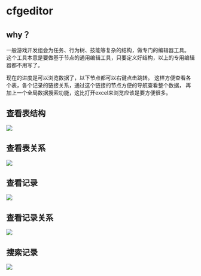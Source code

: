 # cfgeditor

## why？
一般游戏开发组会为任务、行为树、技能等复杂的结构，做专门的编辑器工具。
这个工具本意是要做基于节点的通用编辑工具，只要定义好结构，以上的专用编辑器都不用写了。

现在的进度是可以浏览数据了，以下节点都可以右键点击跳转。
这样方便查看各个表，各个记录的链接关系，通过这个链接的节点方便的导航查看整个数据，
再加上一个全局数据搜索功能，这比打开excel来浏览应该是要方便很多。


## 查看表结构
![](tableschema.png)

## 查看表关系 
![](tableref.png)

## 查看记录
![](record.png)

## 查看记录关系
![](recordref.png)

## 搜索记录
![](search.png)
